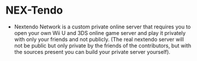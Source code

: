 # NEX-Tendo
- Nextendo Network is a custom private online server that requires you to open your own Wii U and 3DS online game server and play it privately with only your friends and not publicly. (The real nextendo server will not be public but only private by the friends of the contributors, but with the sources present you can build your private server yourself).
